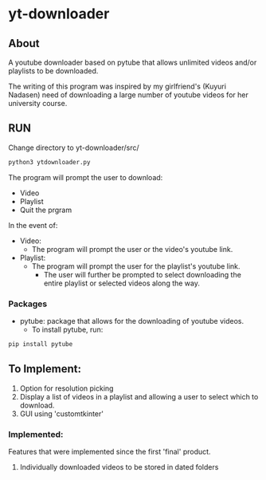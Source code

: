 # yt-downloader

## About
A youtube downloader based on pytube that allows unlimited videos and/or playlists to be downloaded.

The writing of this program was inspired by my girlfriend's (Kuyuri Nadasen) need of downloading a large number of youtube videos for her university course.

## RUN
Change directory to yt-downloader/src/
```bash
python3 ytdownloader.py
```

The program will prompt the user to download:
* Video
* Playlist
* Quit the prgram

In the event of: 
* Video:
    * The program will prompt the user or the video's youtube link.
* Playlist:
    * The program will prompt the user for the playlist's youtube link.
        * The user will further be prompted to select downloading the entire playlist or selected videos along the way.

### Packages
* pytube: package that allows for the downloading of youtube videos.
    * To install pytube, run:
```bash
pip install pytube
```

## To Implement:
1. Option for resolution picking
2. Display a list of videos in a playlist and allowing a user to select which to download.
3. GUI using 'customtkinter'

### Implemented:
Features that were implemented since the first 'final' product.
1. Individually downloaded videos to be stored in dated folders
